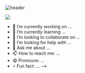 ![header](https://capsule-render.vercel.app/api?type=waving&color=auto&height=300&section=header&text=Kim%20SeungJin&fontSize=90)

<a href="버튼을 눌렀을 때 이동할 링크" target="_blank"><img src="https://img.shields.io/badge/C++-=00599C?style=plastic&logo=로고&logoColor=로고색상"/></a>

- 🔭 I’m currently working on ...
- 🌱 I’m currently learning ...
- 👯 I’m looking to collaborate on ...
- 🤔 I’m looking for help with ...
- 💬 Ask me about ...
- 📫 How to reach me: ...
- 😄 Pronouns: ...
- ⚡ Fun fact: ...
-->
